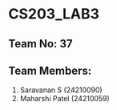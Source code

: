 # CS203_LAB3
## Team No: 37
## Team Members:
1. Saravanan S (24210090)
2. Maharshi Patel (24210059)
